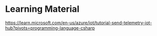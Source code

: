 # Learning Material

https://learn.microsoft.com/en-us/azure/iot/tutorial-send-telemetry-iot-hub?pivots=programming-language-csharp



